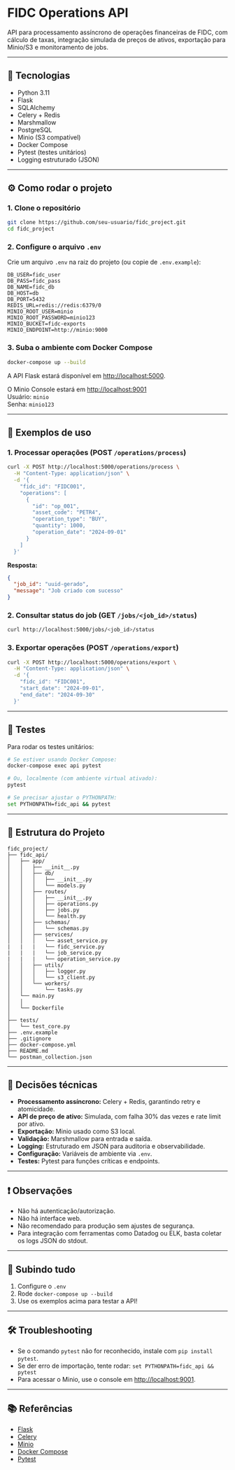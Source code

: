 # FIDC Operations API

API para processamento assíncrono de operações financeiras de FIDC, com cálculo de taxas, integração simulada de preços de ativos, exportação para Minio/S3 e monitoramento de jobs.

---

## 🚀 Tecnologias

- Python 3.11
- Flask
- SQLAlchemy
- Celery + Redis
- Marshmallow
- PostgreSQL
- Minio (S3 compatível)
- Docker Compose
- Pytest (testes unitários)
- Logging estruturado (JSON)

---

## ⚙️ Como rodar o projeto

### 1. Clone o repositório

```bash
git clone https://github.com/seu-usuario/fidc_project.git
cd fidc_project
```

### 2. Configure o arquivo `.env`

Crie um arquivo `.env` na raiz do projeto (ou copie de `.env.example`):

```
DB_USER=fidc_user
DB_PASS=fidc_pass
DB_NAME=fidc_db
DB_HOST=db
DB_PORT=5432
REDIS_URL=redis://redis:6379/0
MINIO_ROOT_USER=minio
MINIO_ROOT_PASSWORD=minio123
MINIO_BUCKET=fidc-exports
MINIO_ENDPOINT=http://minio:9000
```

### 3. Suba o ambiente com Docker Compose

```bash
docker-compose up --build
```

A API Flask estará disponível em [http://localhost:5000](http://localhost:5000).

O Minio Console estará em [http://localhost:9001](http://localhost:9001)  
Usuário: `minio`  
Senha: `minio123`

---

## 📝 Exemplos de uso

### 1. Processar operações (POST `/operations/process`)

```bash
curl -X POST http://localhost:5000/operations/process \
  -H "Content-Type: application/json" \
  -d '{
    "fidc_id": "FIDC001",
    "operations": [
      {
        "id": "op_001",
        "asset_code": "PETR4",
        "operation_type": "BUY",
        "quantity": 1000,
        "operation_date": "2024-09-01"
      }
    ]
  }'
```
**Resposta:**
```json
{
  "job_id": "uuid-gerado",
  "message": "Job criado com sucesso"
}
```

### 2. Consultar status do job (GET `/jobs/<job_id>/status`)

```bash
curl http://localhost:5000/jobs/<job_id>/status
```

### 3. Exportar operações (POST `/operations/export`)

```bash
curl -X POST http://localhost:5000/operations/export \
  -H "Content-Type: application/json" \
  -d '{
    "fidc_id": "FIDC001",
    "start_date": "2024-09-01",
    "end_date": "2024-09-30"
  }'
```

---

## 🧪 Testes

Para rodar os testes unitários:

```bash
# Se estiver usando Docker Compose:
docker-compose exec api pytest

# Ou, localmente (com ambiente virtual ativado):
pytest

# Se precisar ajustar o PYTHONPATH:
set PYTHONPATH=fidc_api && pytest
```

---

## 📁 Estrutura do Projeto

```
fidc_project/
├── fidc_api/
│   ├── app/
│   │   ├── __init__.py
│   │   ├── db/
│   │   │   ├── __init__.py
│   │   │   └── models.py
│   │   ├── routes/
│   │   │   ├── __init__.py
│   │   │   ├── operations.py
│   │   │   ├── jobs.py
│   │   │   └── health.py
│   │   ├── schemas/
│   │   │   └── schemas.py
│   │   ├── services/
│   │   │   └── asset_service.py
|   |   |   └── fidc_service.py
|   |   |   └── job_service.py
|   |   |   └── operation_service.py
│   │   ├── utils/
│   │   │   ├── logger.py
│   │   │   └── s3_client.py
│   │   └── workers/
│   │       └── tasks.py
│   └── main.py
│   │
│   └── Dockerfile
│
├── tests/
│   └── test_core.py
├── .env.example
├── .gitignore
├── docker-compose.yml
├── README.md
└── postman_collection.json
```

---

## 📝 Decisões técnicas

- **Processamento assíncrono:** Celery + Redis, garantindo retry e atomicidade.
- **API de preço de ativo:** Simulada, com falha 30% das vezes e rate limit por ativo.
- **Exportação:** Minio usado como S3 local.
- **Validação:** Marshmallow para entrada e saída.
- **Logging:** Estruturado em JSON para auditoria e observabilidade.
- **Configuração:** Variáveis de ambiente via `.env`.
- **Testes:** Pytest para funções críticas e endpoints.

---

## ❗ Observações

- Não há autenticação/autorização.
- Não há interface web.
- Não recomendado para produção sem ajustes de segurança.
- Para integração com ferramentas como Datadog ou ELK, basta coletar os logs JSON do stdout.

---

## 🏁 Subindo tudo

1. Configure o `.env`
2. Rode `docker-compose up --build`
3. Use os exemplos acima para testar a API!

---

## 🛠️ Troubleshooting

- Se o comando `pytest` não for reconhecido, instale com `pip install pytest`.
- Se der erro de importação, tente rodar: `set PYTHONPATH=fidc_api && pytest`
- Para acessar o Minio, use o console em [http://localhost:9001](http://localhost:9001).

---

## 📚 Referências

- [Flask](https://flask.palletsprojects.com/)
- [Celery](https://docs.celeryq.dev/)
- [Minio](https://min.io/)
- [Docker Compose](https://docs.docker.com/compose/)
- [Pytest](https://docs.pytest.org/)